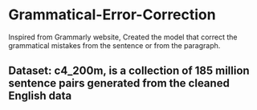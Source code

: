 # Grammatical-Error-Correction
Inspired from Grammarly website, Created the model that correct the grammatical mistakes from the sentence or from the paragraph.

## Dataset: c4_200m, is a collection of 185 million sentence pairs generated from the cleaned English data
